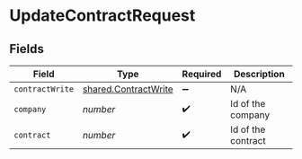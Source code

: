 # UpdateContractRequest


## Fields

| Field                                                        | Type                                                         | Required                                                     | Description                                                  |
| ------------------------------------------------------------ | ------------------------------------------------------------ | ------------------------------------------------------------ | ------------------------------------------------------------ |
| `contractWrite`                                              | [shared.ContractWrite](../../models/shared/contractwrite.md) | :heavy_minus_sign:                                           | N/A                                                          |
| `company`                                                    | *number*                                                     | :heavy_check_mark:                                           | Id of the company                                            |
| `contract`                                                   | *number*                                                     | :heavy_check_mark:                                           | Id of the contract                                           |
